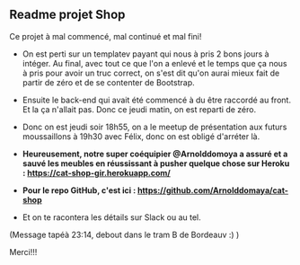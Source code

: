 ## Readme projet Shop

Ce projet à mal commencé, mal continué et mal fini!

  *  On est perti sur un templatev payant qui nous à pris 2 bons jours à intéger. Au final, avec tout ce que l'on a enlevé et le temps que ça nous à pris pour avoir un truc correct, on s'est dit qu'on aurai mieux fait de partir de zéro et de se contenter de Bootstrap.

  *  Ensuite le back-end qui avait été commencé à du être raccordé au front. Et la ça n'allait pas. Donc ce jeudi matin, on est reparti de zéro.

  *  Donc on est jeudi soir 18h55, on a le meetup de présentation aux futurs moussaillons à 19h30 avec Félix, donc on est obligé d'arréter là. 

  * **Heureusement, notre super coéquipier @Arnolddomoya a assuré et a sauvé les meubles en réussissant à pusher quelque chose sur Heroku : https://cat-shop-gir.herokuapp.com/**
  
  * **Pour le repo GitHub, c'est ici : https://github.com/Arnolddomaya/cat-shop**
  
  * Et on te racontera les détails sur Slack ou au tel.
  
  (Message tapéà 23:14, debout dans le tram B de Bordeauv :) )
  
  
  Merci!!!  
